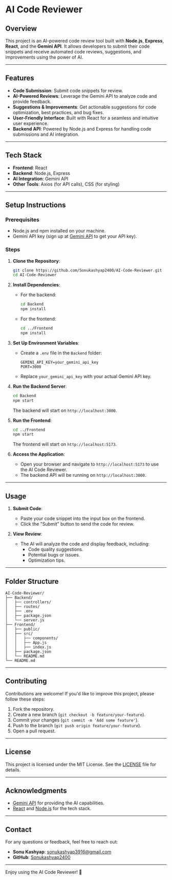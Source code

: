 # AI Code Reviewer

## Overview

This project is an AI-powered code review tool built with **Node.js**, **Express**, **React**, and the **Gemini API**. It allows developers to submit their code snippets and receive automated code reviews, suggestions, and improvements using the power of AI.

---

## Features

- **Code Submission**: Submit code snippets for review.
- **AI-Powered Reviews**: Leverage the Gemini API to analyze code and provide feedback.
- **Suggestions & Improvements**: Get actionable suggestions for code optimization, best practices, and bug fixes.
- **User-Friendly Interface**: Built with React for a seamless and intuitive user experience.
- **Backend API**: Powered by Node.js and Express for handling code submissions and AI integration.

---

## Tech Stack

- **Frontend**: React
- **Backend**: Node.js, Express
- **AI Integration**: Gemini API
- **Other Tools**: Axios (for API calls), CSS (for styling)

---

## Setup Instructions

### Prerequisites

- Node.js and npm installed on your machine.
- Gemini API key (sign up at [Gemini API](https://gemini.com) to get your API key).

### Steps

1. **Clone the Repository**:
   ```bash
   git clone https://github.com/Sonukashyap2400/AI-Code-Reviewer.git
   cd AI-Code-Reviewer
   ```

2. **Install Dependencies**:
   - For the backend:
     ```bash
     cd Backend
     npm install
     ```
   - For the frontend:
     ```bash
     cd ../Frontend
     npm install
     ```

3. **Set Up Environment Variables**:
   - Create a `.env` file in the `Backend` folder:
     ```env
     GEMINI_API_KEY=your_gemini_api_key
     PORT=3000
     ```
   - Replace `your_gemini_api_key` with your actual Gemini API key.

4. **Run the Backend Server**:
   ```bash
   cd Backend
   npm start
   ```
   The backend will start on `http://localhost:3000`.

5. **Run the Frontend**:
   ```bash
   cd ../Frontend
   npm start
   ```
   The frontend will start on `http://localhost:5173`.

6. **Access the Application**:
   - Open your browser and navigate to `http://localhost:5173` to use the AI Code Reviewer.
   - The backend API will be running on `http://localhost:3000`.

---

## Usage

1. **Submit Code**:
   - Paste your code snippet into the input box on the frontend.
   - Click the "Submit" button to send the code for review.

2. **View Review**:
   - The AI will analyze the code and display feedback, including:
     - Code quality suggestions.
     - Potential bugs or issues.
     - Optimization tips.

---

## Folder Structure

```
AI-Code-Reviewer/
├── Backend/
│   ├── controllers/
│   ├── routes/
│   ├── .env
│   ├── package.json
│   └── server.js
├── Frontend/
│   ├── public/
│   ├── src/
│   │   ├── components/
│   │   ├── App.js
│   │   ├── index.js
│   ├── package.json
│   └── README.md
└── README.md
```

---

## Contributing

Contributions are welcome! If you'd like to improve this project, please follow these steps:

1. Fork the repository.
2. Create a new branch (`git checkout -b feature/your-feature`).
3. Commit your changes (`git commit -m 'Add some feature'`).
4. Push to the branch (`git push origin feature/your-feature`).
5. Open a pull request.

---

## License

This project is licensed under the MIT License. See the [LICENSE](LICENSE) file for details.

---

## Acknowledgments

- [Gemini API](https://gemini.com) for providing the AI capabilities.
- [React](https://reactjs.org) and [Node.js](https://nodejs.org) for the tech stack.

---

## Contact

For any questions or feedback, feel free to reach out:

- **Sonu Kashyap**: [sonukashyap3916@gmail.com](mailto:sonukashyap3916@gmail.com)
- **GitHub**: [Sonukashyap2400](https://github.com/Sonukashyap2400)

---

Enjoy using the AI Code Reviewer! 🚀